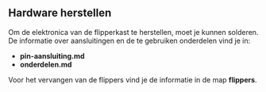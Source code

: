 ## Hardware herstellen

Om de elektronica van de flipperkast te herstellen, moet je kunnen solderen.
De informatie over aansluitingen en de te gebruiken onderdelen vind je in:
* **pin-aansluiting.md**
* **onderdelen.md**

Voor het vervangen van de flippers vind je de informatie in de map **flippers**.